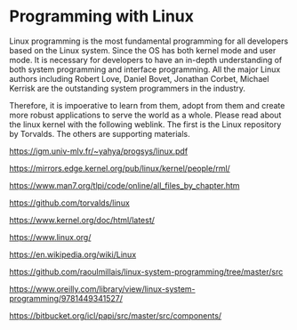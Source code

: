 # Programming with Linux 

Linux programming is the most fundamental programming for all developers 
based on the Linux system. Since the OS has both kernel mode and user 
mode. It is necessary for developers to have an in-depth understanding 
of both system programming and interface programming. All the major Linux
authors including Robert Love, Daniel Bovet, Jonathan Corbet, Michael 
Kerrisk are the outstanding system programmers in the industry. 

Therefore, it is impoerative to learn from them, adopt from them and create
more robust applications to serve the world as a whole. Please read about 
the linux kernel with the following weblink. The first is the Linux repository 
by Torvalds. The others are supporting materials.

https://igm.univ-mlv.fr/~yahya/progsys/linux.pdf

https://mirrors.edge.kernel.org/pub/linux/kernel/people/rml/

https://www.man7.org/tlpi/code/online/all_files_by_chapter.htm

https://github.com/torvalds/linux

https://www.kernel.org/doc/html/latest/

https://www.linux.org/

https://en.wikipedia.org/wiki/Linux

https://github.com/raoulmillais/linux-system-programming/tree/master/src

https://www.oreilly.com/library/view/linux-system-programming/9781449341527/

https://bitbucket.org/icl/papi/src/master/src/components/
